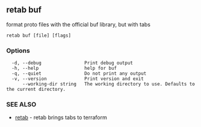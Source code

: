 ## retab buf

format proto files with the official buf library, but with tabs

```
retab buf [file] [flags]
```

### Options

```
  -d, --debug                Print debug output
  -h, --help                 help for buf
  -q, --quiet                Do not print any output
  -v, --version              Print version and exit
      --working-dir string   The working directory to use. Defaults to the current directory.
```

### SEE ALSO

* [retab](retab.md)	 - retab brings tabs to terraform

